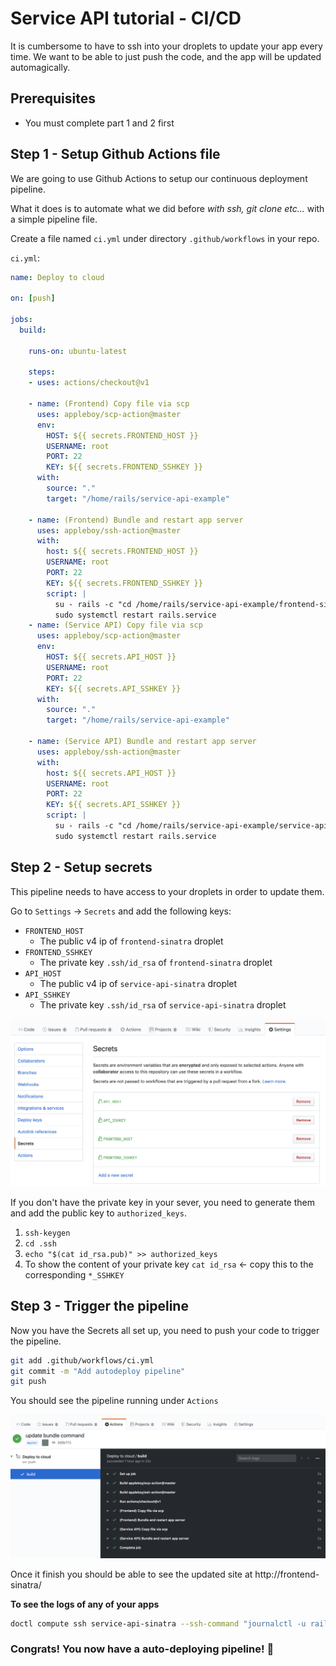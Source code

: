 # Service API tutorial - CI/CD

It is cumbersome to have to ssh into your droplets to update your app every time. We want to be able to just push the code, and the app will be updated automagically.

## Prerequisites

- You must complete part 1 and 2 first

## Step 1 - Setup Github Actions file

We are going to use Github Actions to setup our continuous deployment pipeline.

What it does is to automate what we did before *with ssh, git clone etc...* with a simple pipeline file.

Create a file named `ci.yml` under directory `.github/workflows` in your repo.

`ci.yml`:

```yaml
name: Deploy to cloud

on: [push]

jobs:
  build:

    runs-on: ubuntu-latest

    steps:
    - uses: actions/checkout@v1

    - name: (Frontend) Copy file via scp
      uses: appleboy/scp-action@master
      env:
        HOST: ${{ secrets.FRONTEND_HOST }}
        USERNAME: root
        PORT: 22
        KEY: ${{ secrets.FRONTEND_SSHKEY }}
      with:
        source: "."
        target: "/home/rails/service-api-example"

    - name: (Frontend) Bundle and restart app server
      uses: appleboy/ssh-action@master
      with:
        host: ${{ secrets.FRONTEND_HOST }}
        USERNAME: root
        PORT: 22
        KEY: ${{ secrets.FRONTEND_SSHKEY }}
        script: |
          su - rails -c "cd /home/rails/service-api-example/frontend-sinatra && bundle"
          sudo systemctl restart rails.service
    - name: (Service API) Copy file via scp
      uses: appleboy/scp-action@master
      env:
        HOST: ${{ secrets.API_HOST }}
        USERNAME: root
        PORT: 22
        KEY: ${{ secrets.API_SSHKEY }}
      with:
        source: "."
        target: "/home/rails/service-api-example"

    - name: (Service API) Bundle and restart app server
      uses: appleboy/ssh-action@master
      with:
        host: ${{ secrets.API_HOST }}
        USERNAME: root
        PORT: 22
        KEY: ${{ secrets.API_SSHKEY }}
        script: |
          su - rails -c "cd /home/rails/service-api-example/service-api-sinatra && bundle"
          sudo systemctl restart rails.service
```

## Step 2 - Setup secrets

This pipeline needs to have access to your droplets in order to update them.

Go to `Settings` -> `Secrets` and add the following keys:

- `FRONTEND_HOST`
  - The public v4 ip of `frontend-sinatra` droplet
- `FRONTEND_SSHKEY`
  - The private key `.ssh/id_rsa` of `frontend-sinatra` droplet
- `API_HOST`
  - The public v4 ip of `service-api-sinatra` droplet
- `API_SSHKEY`
  - The private key `.ssh/id_rsa` of `service-api-sinatra` droplet

![secrets](images/secrets.png)

If you don't have the private key in your sever, you need to generate them and add the public key to `authorized_keys`.

1. `ssh-keygen`
2. `cd .ssh`
3. `echo "$(cat id_rsa.pub)" >> authorized_keys`
4. To show the content of your private key `cat id_rsa` <- copy this to the corresponding `*_SSHKEY`

## Step 3 - Trigger the pipeline

Now you have the Secrets all set up, you need to push your code to trigger the pipeline.

```bash
git add .github/workflows/ci.yml
git commit -m "Add autodeploy pipeline"
git push
```

You should see the pipeline running under `Actions`

![pipeline](images/pipeline.png)

Once it finish you should be able to see the updated site at http://frontend-sinatra/

**To see the logs of any of your apps**

```bash
doctl compute ssh service-api-sinatra --ssh-command "journalctl -u rails.service -e -f"
```

### **Congrats! You now have a auto-deploying pipeline!** 🎉
